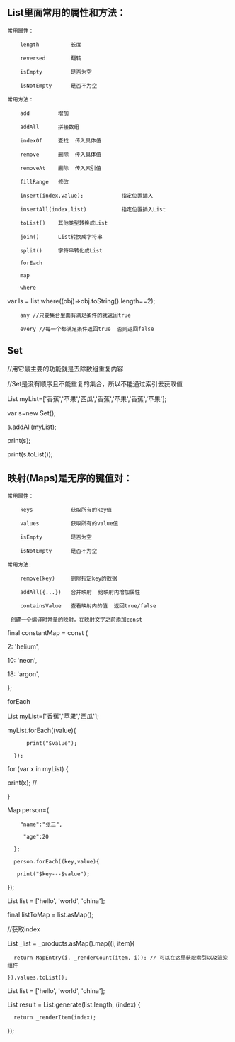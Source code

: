 ## List里面常用的属性和方法：
    常用属性：

        length          长度

        reversed        翻转

        isEmpty         是否为空

        isNotEmpty      是否不为空

    常用方法：  

        add         增加

        addAll      拼接数组

        indexOf     查找  传入具体值

        remove      删除  传入具体值

        removeAt    删除  传入索引值

        fillRange   修改   

        insert(index,value);            指定位置插入    

        insertAll(index,list)           指定位置插入List

        toList()    其他类型转换成List  

        join()      List转换成字符串

        split()     字符串转化成List

        forEach   

        map

        where

var ls = list.where((obj)=>obj.toString().length==2);

        any //只要集合里面有满足条件的就返回true

        every //每一个都满足条件返回true  否则返回false

## Set

//用它最主要的功能就是去除数组重复内容

//Set是没有顺序且不能重复的集合，所以不能通过索引去获取值

List myList=['香蕉','苹果','西瓜','香蕉','苹果','香蕉','苹果'];

  var s=new Set();

  s.addAll(myList);

  print(s);

  print(s.toList());

 ## 映射(Maps)是无序的键值对：

    常用属性：

        keys            获取所有的key值

        values          获取所有的value值

        isEmpty         是否为空

        isNotEmpty      是否不为空

    常用方法:

        remove(key)     删除指定key的数据

        addAll({...})   合并映射  给映射内增加属性

        containsValue   查看映射内的值  返回true/false

     创建一个编译时常量的映射，在映射文字之前添加const

final constantMap = const {

  2: 'helium',

  10: 'neon',

  18: 'argon',

};

forEach

List myList=['香蕉','苹果','西瓜'];

  myList.forEach((value){

          print("$value");

      });

for (var x in myList) {

  print(x); // 

}

 Map person={

        "name":"张三",

         "age":20

      };

      person.forEach((key,value){            

       print("$key---$value");

   });

      

List list = ['hello', 'world', 'china'];

final listToMap = list.asMap();

//获取index

List<Widget> _list = _products.asMap().map((i, item){

      return MapEntry(i, _renderCount(item, i)); // 可以在这里获取索引以及渲染组件

    }).values.toList();

List list = ['hello', 'world', 'china'];

 List result = List.generate(list.length, (index) {

      return _renderItem(index);

});